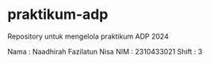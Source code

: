 # praktikum-adp
Repository untuk mengelola praktikum ADP 2024

Nama  : Naadhirah Fazilatun Nisa
NIM   : 2310433021
Shift : 3 
